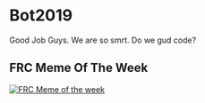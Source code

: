 # Bot2019

Good Job Guys. We are so smrt. Do we gud code?

<!-- ## Programming Quote Of The Week -->


## FRC Meme Of The Week


[![FRC Meme of the week](https://preview.redd.it/bvfg9eup2ef21.png?width=640&crop=smart&auto=webp&s=705d647db2ac5bdf6fd8ccb40dd7e24961fea3fa)](https://www.youtube.com/watch?v=xNinaxLugiY)



<!--
https://www.youtube.com/watch?v=sJvL3sXkK30
[![FRC Meme of the week](https://i.redd.it/k4amry66pv921.jpg)](https://www.youtube.com/watch?v=M2IZ8uBI0rA&feature=youtu.be)

[![FRC Meme of the week](https://preview.redd.it/zvso479k10d21.jpg?width=768&auto=webp&s=7b44d7e60682f6986d31649639eaeb6247ad9a83)](https://www.youtube.com/watch?v=sJvL3sXkK30)

-->




